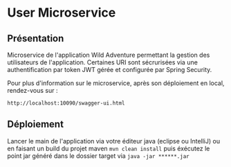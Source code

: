 # User Microservice

## Présentation

Microservice de l'application Wild Adventure permettant la gestion des utilisateurs de l'application. Certaines URI sont sécrurisées via une authentification par token JWT gérée et configurée par Spring Security.


Pour plus d'information sur le microservice, après son déploiement en local, rendez-vous sur : 

`http://localhost:10090/swagger-ui.html`

## Déploiement

Lancer le main de l'application via votre éditeur java (eclipse ou IntelliJ) ou en faisant un build du projet maven `mvn clean install` puis éxécutez le point jar généré dans le dossier target via `java -jar ******.jar`
